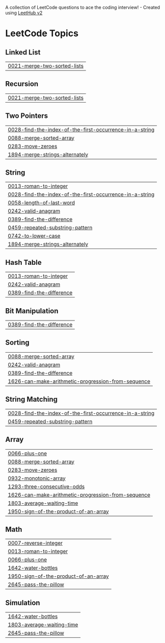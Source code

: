 A collection of LeetCode questions to ace the coding interview! - Created using [LeetHub v2](https://github.com/arunbhardwaj/LeetHub-2.0)
<!---LeetCode Topics Start-->
# LeetCode Topics
## Linked List
|  |
| ------- |
| [0021-merge-two-sorted-lists](https://github.com/ayushjain2163/LeetCode/tree/master/0021-merge-two-sorted-lists) |
## Recursion
|  |
| ------- |
| [0021-merge-two-sorted-lists](https://github.com/ayushjain2163/LeetCode/tree/master/0021-merge-two-sorted-lists) |
## Two Pointers
|  |
| ------- |
| [0028-find-the-index-of-the-first-occurrence-in-a-string](https://github.com/ayushjain2163/LeetCode/tree/master/0028-find-the-index-of-the-first-occurrence-in-a-string) |
| [0088-merge-sorted-array](https://github.com/ayushjain2163/LeetCode/tree/master/0088-merge-sorted-array) |
| [0283-move-zeroes](https://github.com/ayushjain2163/LeetCode/tree/master/0283-move-zeroes) |
| [1894-merge-strings-alternately](https://github.com/ayushjain2163/LeetCode/tree/master/1894-merge-strings-alternately) |
## String
|  |
| ------- |
| [0013-roman-to-integer](https://github.com/ayushjain2163/LeetCode/tree/master/0013-roman-to-integer) |
| [0028-find-the-index-of-the-first-occurrence-in-a-string](https://github.com/ayushjain2163/LeetCode/tree/master/0028-find-the-index-of-the-first-occurrence-in-a-string) |
| [0058-length-of-last-word](https://github.com/ayushjain2163/LeetCode/tree/master/0058-length-of-last-word) |
| [0242-valid-anagram](https://github.com/ayushjain2163/LeetCode/tree/master/0242-valid-anagram) |
| [0389-find-the-difference](https://github.com/ayushjain2163/LeetCode/tree/master/0389-find-the-difference) |
| [0459-repeated-substring-pattern](https://github.com/ayushjain2163/LeetCode/tree/master/0459-repeated-substring-pattern) |
| [0742-to-lower-case](https://github.com/ayushjain2163/LeetCode/tree/master/0742-to-lower-case) |
| [1894-merge-strings-alternately](https://github.com/ayushjain2163/LeetCode/tree/master/1894-merge-strings-alternately) |
## Hash Table
|  |
| ------- |
| [0013-roman-to-integer](https://github.com/ayushjain2163/LeetCode/tree/master/0013-roman-to-integer) |
| [0242-valid-anagram](https://github.com/ayushjain2163/LeetCode/tree/master/0242-valid-anagram) |
| [0389-find-the-difference](https://github.com/ayushjain2163/LeetCode/tree/master/0389-find-the-difference) |
## Bit Manipulation
|  |
| ------- |
| [0389-find-the-difference](https://github.com/ayushjain2163/LeetCode/tree/master/0389-find-the-difference) |
## Sorting
|  |
| ------- |
| [0088-merge-sorted-array](https://github.com/ayushjain2163/LeetCode/tree/master/0088-merge-sorted-array) |
| [0242-valid-anagram](https://github.com/ayushjain2163/LeetCode/tree/master/0242-valid-anagram) |
| [0389-find-the-difference](https://github.com/ayushjain2163/LeetCode/tree/master/0389-find-the-difference) |
| [1626-can-make-arithmetic-progression-from-sequence](https://github.com/ayushjain2163/LeetCode/tree/master/1626-can-make-arithmetic-progression-from-sequence) |
## String Matching
|  |
| ------- |
| [0028-find-the-index-of-the-first-occurrence-in-a-string](https://github.com/ayushjain2163/LeetCode/tree/master/0028-find-the-index-of-the-first-occurrence-in-a-string) |
| [0459-repeated-substring-pattern](https://github.com/ayushjain2163/LeetCode/tree/master/0459-repeated-substring-pattern) |
## Array
|  |
| ------- |
| [0066-plus-one](https://github.com/ayushjain2163/LeetCode/tree/master/0066-plus-one) |
| [0088-merge-sorted-array](https://github.com/ayushjain2163/LeetCode/tree/master/0088-merge-sorted-array) |
| [0283-move-zeroes](https://github.com/ayushjain2163/LeetCode/tree/master/0283-move-zeroes) |
| [0932-monotonic-array](https://github.com/ayushjain2163/LeetCode/tree/master/0932-monotonic-array) |
| [1293-three-consecutive-odds](https://github.com/ayushjain2163/LeetCode/tree/master/1293-three-consecutive-odds) |
| [1626-can-make-arithmetic-progression-from-sequence](https://github.com/ayushjain2163/LeetCode/tree/master/1626-can-make-arithmetic-progression-from-sequence) |
| [1803-average-waiting-time](https://github.com/ayushjain2163/LeetCode/tree/master/1803-average-waiting-time) |
| [1950-sign-of-the-product-of-an-array](https://github.com/ayushjain2163/LeetCode/tree/master/1950-sign-of-the-product-of-an-array) |
## Math
|  |
| ------- |
| [0007-reverse-integer](https://github.com/ayushjain2163/LeetCode/tree/master/0007-reverse-integer) |
| [0013-roman-to-integer](https://github.com/ayushjain2163/LeetCode/tree/master/0013-roman-to-integer) |
| [0066-plus-one](https://github.com/ayushjain2163/LeetCode/tree/master/0066-plus-one) |
| [1642-water-bottles](https://github.com/ayushjain2163/LeetCode/tree/master/1642-water-bottles) |
| [1950-sign-of-the-product-of-an-array](https://github.com/ayushjain2163/LeetCode/tree/master/1950-sign-of-the-product-of-an-array) |
| [2645-pass-the-pillow](https://github.com/ayushjain2163/LeetCode/tree/master/2645-pass-the-pillow) |
## Simulation
|  |
| ------- |
| [1642-water-bottles](https://github.com/ayushjain2163/LeetCode/tree/master/1642-water-bottles) |
| [1803-average-waiting-time](https://github.com/ayushjain2163/LeetCode/tree/master/1803-average-waiting-time) |
| [2645-pass-the-pillow](https://github.com/ayushjain2163/LeetCode/tree/master/2645-pass-the-pillow) |
<!---LeetCode Topics End-->